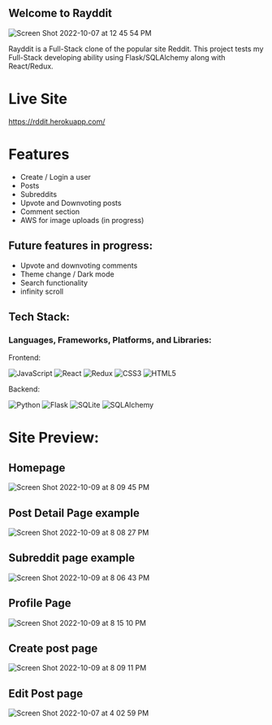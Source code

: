 
## Welcome to Rayddit
![Screen Shot 2022-10-07 at 12 45 54 PM](https://user-images.githubusercontent.com/79509501/194641809-1421747e-1646-4355-adc0-a5cb2983f897.png)


Rayddit is a Full-Stack clone of the popular site Reddit. This project tests my Full-Stack developing ability using Flask/SQLAlchemy along with React/Redux. 

# Live Site
 https://rddit.herokuapp.com/
 
# Features
* Create / Login a user
* Posts
* Subreddits
* Upvote and Downvoting posts
* Comment section
* AWS for image uploads (in progress)

## Future features in progress:
* Upvote and downvoting comments
* Theme change / Dark mode
* Search functionality 
* infinity scroll

## Tech Stack:

### Languages, Frameworks, Platforms, and Libraries:

Frontend:

![JavaScript](https://img.shields.io/badge/javascript-%23323330.svg?style=for-the-badge&logo=javascript&logoColor=%23F7DF1E) ![React](https://img.shields.io/badge/react-%2320232a.svg?style=for-the-badge&logo=react&logoColor=%2361DAFB) ![Redux](https://img.shields.io/badge/redux-%23593d88.svg?style=for-the-badge&logo=redux&logoColor=white) ![CSS3](https://img.shields.io/badge/css3-%231572B6.svg?style=for-the-badge&logo=css3&logoColor=white) ![HTML5](https://img.shields.io/badge/html5-%23E34F26.svg?style=for-the-badge&logo=html5&logoColor=white)

Backend:

![Python](https://img.shields.io/badge/python-3670A0?style=for-the-badge&logo=python&logoColor=ffdd54) ![Flask](https://img.shields.io/badge/flask-%23000.svg?style=for-the-badge&logo=flask&logoColor=white) ![SQLite](https://img.shields.io/badge/sqlite-%2307405e.svg?style=for-the-badge&logo=sqlite&logoColor=white) ![SQLAlchemy](https://img.shields.io/badge/-SQLAlchemy-red?style=for-the-badge)

# Site Preview:
## Homepage
![Screen Shot 2022-10-09 at 8 09 45 PM](https://user-images.githubusercontent.com/79509501/194794349-fe868506-9032-4cea-b70b-4d5b4e3d1a25.png)

## Post Detail Page example
![Screen Shot 2022-10-09 at 8 08 27 PM](https://user-images.githubusercontent.com/79509501/194794393-e7374701-9c09-4725-a487-bc3d2b73ed42.png)

## Subreddit page example

![Screen Shot 2022-10-09 at 8 06 43 PM](https://user-images.githubusercontent.com/79509501/194794435-506e2f24-0f85-4727-a864-9194ea3be6c6.png)

## Profile Page
![Screen Shot 2022-10-09 at 8 15 10 PM](https://user-images.githubusercontent.com/79509501/194794609-4253aa31-8f8d-49a5-86bf-eb44127ee708.png)


## Create post page
![Screen Shot 2022-10-09 at 8 09 11 PM](https://user-images.githubusercontent.com/79509501/194794476-1067404e-244c-4ba5-b24d-2689f9d40426.png)

## Edit Post page 
![Screen Shot 2022-10-07 at 4 02 59 PM](https://user-images.githubusercontent.com/79509501/194794509-5092d333-74fe-4226-8115-e6c4fcc6f299.png)




